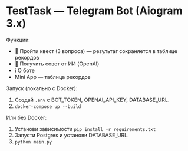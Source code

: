 # TestTask — Telegram Bot (Aiogram 3.x)

Функции:
- 🎯 Пройти квест (3 вопроса) — результат сохраняется в таблице рекордов
- 🤖 Получить совет от ИИ (OpenAI)
- ℹ️ О боте
- Mini App — таблица рекордов 

Запуск (локально с Docker):
1. Создай `.env` с BOT_TOKEN, OPENAI_API_KEY, DATABASE_URL.
2. `docker-compose up --build`

Или без Docker:
1. Установи зависимости `pip install -r requirements.txt`
2. Запусти Postgres и установи DATABASE_URL.
3. `python main.py`
